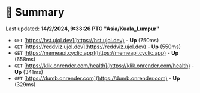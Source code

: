 # 📖 Summary
Last updated: **14/2/2024, 9:33:26 PTG "Asia/Kuala_Lumpur"**

- `GET` [https://hst.ujol.dev](https://hst.ujol.dev) - **Up** (750ms)
- `GET` [https://reddviz.ujol.dev](https://reddviz.ujol.dev) - **Up** (550ms)
- `GET` [https://memeapi.cyclic.app](https://memeapi.cyclic.app) - **Up** (658ms)
- `GET` [https://klik.onrender.com/health](https://klik.onrender.com/health) - **Up** (341ms)
- `GET` [https://dumb.onrender.com](https://dumb.onrender.com) - **Up** (329ms)

